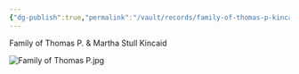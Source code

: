 ```yaml
---
{"dg-publish":true,"permalink":"/vault/records/family-of-thomas-p-kincaid/","tags":["Martha-Stull","Thomas-P-Kincaid"]}
---
```


Family of Thomas P. & Martha Stull Kincaid

![Family of Thomas P.jpg](/img/user/assets/Family_of_Thomas_P._Kincaid.resources/Family%20of%20Thomas%20P.jpg)

